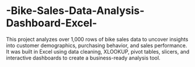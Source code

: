 # -Bike-Sales-Data-Analysis-Dashboard-Excel-
This project analyzes over 1,000 rows of bike sales data to uncover insights into customer demographics, purchasing behavior, and sales performance. It was built in Excel using data cleaning, XLOOKUP, pivot tables, slicers, and interactive dashboards to create a business-ready analysis tool.
